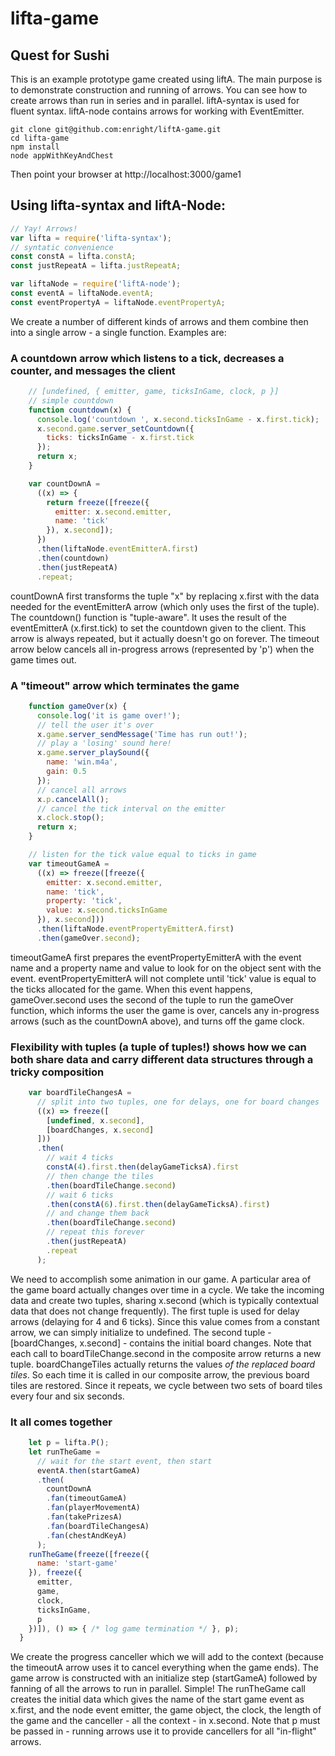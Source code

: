 # lifta-game

## Quest for Sushi
This is an example prototype game created using liftA. The main purpose is to demonstrate construction and running of arrows. You can see how to create arrows than run in series and in parallel. liftA-syntax is used for fluent syntax. liftA-node contains arrows for working with EventEmitter.

```
git clone git@github.com:enright/liftA-game.git
cd lifta-game
npm install
node appWithKeyAndChest
```
Then point your browser at http://localhost:3000/game1

## Using lifta-syntax and liftA-Node:

```javascript
// Yay! Arrows!
var lifta = require('lifta-syntax');
// syntatic convenience
const constA = lifta.constA;
const justRepeatA = lifta.justRepeatA;

var liftaNode = require('liftA-node');
const eventA = liftaNode.eventA;
const eventPropertyA = liftaNode.eventPropertyA;
```

We create a number of different kinds of arrows and them combine then into a single arrow - a single function. Examples are:

### A countdown arrow which listens to a tick, decreases a counter, and messages the client
```Javascript
    // [undefined, { emitter, game, ticksInGame, clock, p }]
    // simple countdown
    function countdown(x) {
      console.log('countdown ', x.second.ticksInGame - x.first.tick);
      x.second.game.server_setCountdown({
        ticks: ticksInGame - x.first.tick
      });
      return x;
    }

    var countDownA =
      ((x) => {
        return freeze([freeze({
          emitter: x.second.emitter,
          name: 'tick'
        }), x.second]);
      })
      .then(liftaNode.eventEmitterA.first)
      .then(countdown)
      .then(justRepeatA)
      .repeat;
```
countDownA first transforms the tuple "x" by replacing x.first with the data needed for the eventEmitterA arrow (which only uses the first of the tuple). The countdown() function is "tuple-aware". It uses the result of the eventEmitterA (x.first.tick) to set the countdown given to the client.
This arrow is always repeated, but it actually doesn't go on forever. The timeout arrow below cancels all in-progress arrows (represented by 'p') when the game times out.

### A "timeout" arrow which terminates the game
```Javascript
    function gameOver(x) {
      console.log('it is game over!');
      // tell the user it's over
      x.game.server_sendMessage('Time has run out!');
      // play a 'losing' sound here!
      x.game.server_playSound({
        name: 'win.m4a',
        gain: 0.5
      });
      // cancel all arrows
      x.p.cancelAll();
      // cancel the tick interval on the emitter
      x.clock.stop();
      return x;
    }

    // listen for the tick value equal to ticks in game
    var timeoutGameA =
      ((x) => freeze([freeze({
        emitter: x.second.emitter,
        name: 'tick',
        property: 'tick',
        value: x.second.ticksInGame
      }), x.second]))
      .then(liftaNode.eventPropertyEmitterA.first)
      .then(gameOver.second);
```

timeoutGameA first prepares the eventPropertyEmitterA with the event name and a property name and value to look for on the object sent with the event. eventPropertyEmitterA will not complete until 'tick' value is equal to the ticks allocated for the game. When this event happens, gameOver.second uses the second of the tuple to run the gameOver function, which informs the user the game is over, cancels any in-progress arrows (such as the countDownA above), and turns off the game clock.

### Flexibility with tuples (a tuple of tuples!) shows how we can both share data and carry different data structures through a tricky composition
```Javascript
    var boardTileChangesA =
      // split into two tuples, one for delays, one for board changes
      ((x) => freeze([
        [undefined, x.second],
        [boardChanges, x.second]
      ]))
      .then(
        // wait 4 ticks
        constA(4).first.then(delayGameTicksA).first
        // then change the tiles
        .then(boardTileChange.second)
        // wait 6 ticks
        .then(constA(6).first.then(delayGameTicksA).first)
        // and change them back
        .then(boardTileChange.second)
        // repeat this forever
        .then(justRepeatA)
        .repeat
      );
```

We need to accomplish some animation in our game. A particular area of the game board actually changes over time in a cycle. We take the incoming data and create two tuples, sharing x.second (which is typically contextual data that does not change frequently). The first tuple is used for delay arrows (delaying for 4 and 6 ticks). Since this value comes from a constant arrow, we can simply initialize to undefined. The second tuple - [boardChanges, x.second] - contains the initial board changes. Note that each call to boardTileChange.second in the composite arrow returns a new tuple. boardChangeTiles actually returns the values _of the replaced board tiles_. So each time it is called in our composite arrow, the previous board tiles are restored. Since it repeats, we cycle between two sets of board tiles every four and six seconds.

### It all comes together

```Javascript
    let p = lifta.P();
    let runTheGame =
      // wait for the start event, then start
      eventA.then(startGameA)
      .then(
        countDownA
        .fan(timeoutGameA)
        .fan(playerMovementA)
        .fan(takePrizesA)
        .fan(boardTileChangesA)
        .fan(chestAndKeyA)
      );
    runTheGame(freeze([freeze({
      name: 'start-game'
    }), freeze({
      emitter,
      game,
      clock,
      ticksInGame,
      p
    })]), () => { /* log game termination */ }, p);
  }
```
We create the progress canceller which we will add to the context (because the timeoutA arrow uses it to cancel everything when the game ends). The game arrow is constructed with an initialize step (startGameA) followed by fanning of all the arrows to run in parallel. Simple! The runTheGame call creates the initial data which gives the name of the start game event as x.first, and the node event emitter, the game object, the clock, the length of the game and the canceller - all the context - in x.second. Note that p must be passed in - running arrows use it to provide cancellers for all "in-flight" arrows.
